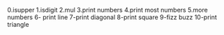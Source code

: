 0.isupper
1.isdigit
2.mul
3.print numbers
4.print most numbers
5.more numbers
6- print line
7-print diagonal
8-print square
9-fizz buzz
10-print triangle
